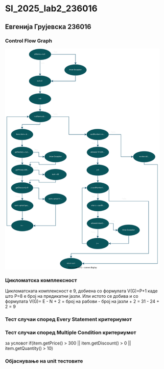 # SI_2025_lab2_236016

## Евгенија Грујевска 236016


### Control Flow Graph

![CFG](cfg/cfg1.svg)

### Цикломатска комплексност
Цикломатската комплексност е 9, добиена со формулата V(G)=P+1 каде што P=8 е број на предикатни јазли.
Или истото се добива и со формулата V(G)= E - N + 2 = број на рабови - број на јазли + 2 = 31 - 24 + 2 = 9

### Тест случаи според Every Statement критериумот

### Тест случаи според Multiple Condition критериумот
за условот if(item.getPrice() > 300 || item.getDiscount() > 0 || item.getQuantity() > 10)

### Објаснување на unit тестовите
